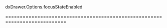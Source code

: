 <!--id-->dxDrawer.Options.focusStateEnabled<!--/id-->
<!--merge--><!--/merge-->
<!--hidden--><!--/hidden-->
===========================================================================
